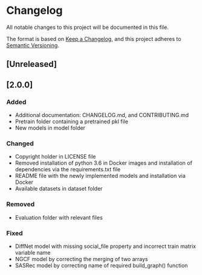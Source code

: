 # Changelog
All notable changes to this project will be documented in this file.

The format is based on [Keep a Changelog](https://keepachangelog.com/en/1.0.0/),
and this project adheres to [Semantic Versioning](https://semver.org/spec/v2.0.0.html).

## [Unreleased]

## [2.0.0]
### Added
- Additional documentation: CHANGELOG.md, and CONTRIBUTING.md
- Pretrain folder containing a pretrained pkl file
- New models in model folder

### Changed
- Copyright holder in LICENSE file
- Removed installation of python 3.6 in Docker images and installation of dependencies via the requirements.txt file
- README file with the newly implemented models and installation via Docker
- Available datasets in dataset folder

### Removed
- Evaluation folder with relevant files

### Fixed
- DiffNet model with missing social_file property and incorrect train matrix variable name
- NGCF model by correcting the merging of two arrays
- SASRec model by correcting name of required build_graph() function